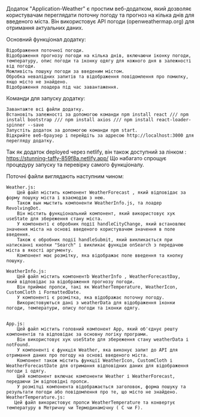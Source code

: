 Додаток "Application-Weather" є простим веб-додатком, який дозволяє користувачам переглядати поточну погоду та прогноз на кілька днів для введеного міста. Він використовує API погоди (openweathermap.org) для отримання актуальних даних.

Основний функціонал додатку:

    Відображення поточної погоди.
    Відображення прогнозу погоди на кілька днів, включаючи іконку погоди, температуру, опис погоди та іконку одягу для кожного дня в залежності від погоди.
    Можливість пошуку погоди за введеним містом.
    Обробка невалідних запитів та відображення повідомлення про помилку, якщо місто не знайдено.
    Відображення лоадера під час завантаження.

Команди для запуску додатку:

    Завантажте всі файли додатку.
    Встановіть залежності за допомогою команди npm install react /// npm install bootstrap /// npm install axios /// npm install react-loader-spinner --save
    Запустіть додаток за допомогою команди npm start.
    Відкрийте веб-браузер і перейдіть за адресою http://localhost:3000 для перегляду додатку.

Так як додаток deployed через netlify, він також доступний за лінком : https://stunning-taffy-859f8a.netlify.app/
Що набагато спрощує процедуру запуску та перевірку самого функціоналу.

Поточні файли виглядають наступним чином:

    Weather.js:
        Цей файл містить компонент WeatherForecast , який відповідає за форму пошуку міста і взаємодію з нею.
        Також вын мыстить компоненти WeatherInfo.js, та лоадер RevolvingDot.
        Він містить функціональний компонент, який використовує хук useState для збереження стану міста.
        У компоненті є обробник події handleCityChange, який встановлює значення міста на основі введеного користувачем значення в поле введення.
        Також є обробник події handleSubmit, який викликається при натисканні кнопки "Search" і викликає функцію onSearch з передачею міста в якості аргументу.
        Компонент має розмітку, яка відображає поле введення та кнопку пошуку.

    WeatherInfo.js:
        Цей файл містить компонентb WeatherInfo , WeatherForecastDay,  який відповідає за відображення прогнозу погоди.
        Він приймає пропси, такі як WeatherTemperature, WeatherIcon, CustomCloth і FormattedDate.
        У компоненті є розмітка, яка відображає поточну погоду.
        Використовуються дані з weatherData для відображення іконки погоди, температури, опису погоди та іконки одягу.


    App.js:
        Цей файл містить головний компонент App, який об'єднує решту компонентів та відповідає за основну логіку програми.
        Він використовує хук useState для збереження стану weatherData і notFound.
        У компоненті є функція Weather, яка виконує запит до API для отримання даних про погоду на основі введеного міста.
        Компонент також містить функції WeatherIcon, CustomCloth і WeatherForecastDate для отримання відповідних даних для відображення погоди і одягу.
        Цей компонент включає компоненти Weather і WeatherForecast, передаючи їм відповідні пропси.
        У розмітці компонента відображається заголовок, форма пошуку та результати погоди або повідомлення про те, що місто не знайдено.
    WeatherTemperature.js:
       Цей файл використовує пропси WeatherTemperature та конвертує температуру в Метричну чи Термодинамічну ( С чи F).
